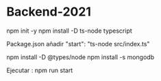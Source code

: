 # Backend-2021

npm init -y
npm install -D ts-node typescript

Package.json añadir "start":  "ts-node src/index.ts"

npm install -D @types/node
npm install -s mongodb

Ejecutar : npm run start
